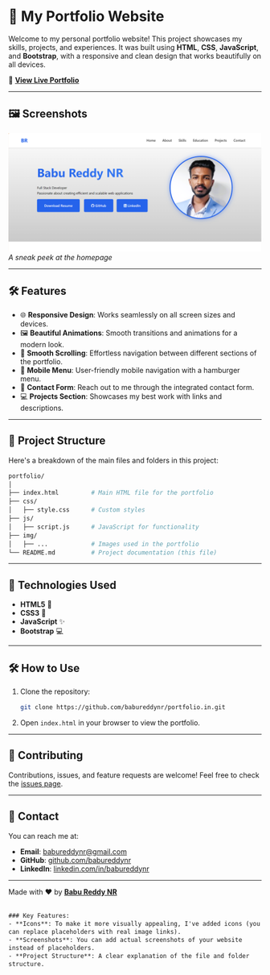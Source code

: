 
# 🌟 My Portfolio Website

Welcome to my personal portfolio website! This project showcases my skills, projects, and experiences. It was built using **HTML**, **CSS**, **JavaScript**, and **Bootstrap**, with a responsive and clean design that works beautifully on all devices.

🚀 **[View Live Portfolio](https://babureddynr.xyz/)**

---

## 🖼️ Screenshots

![Homepage](https://github.com/babureddynr/portfolio.in/blob/main/home-Screenot.png)  
_A sneak peek at the homepage_

---

## 🛠️ Features

- 🌐 **Responsive Design**: Works seamlessly on all screen sizes and devices.
- 🖼️ **Beautiful Animations**: Smooth transitions and animations for a modern look.
- 📜 **Smooth Scrolling**: Effortless navigation between different sections of the portfolio.
- 📱 **Mobile Menu**: User-friendly mobile navigation with a hamburger menu.
- 👤 **Contact Form**: Reach out to me through the integrated contact form.
- 💻 **Projects Section**: Showcases my best work with links and descriptions.
  
---

## 📂 Project Structure

Here's a breakdown of the main files and folders in this project:

```bash
portfolio/
│
├── index.html         # Main HTML file for the portfolio
├── css/
│   ├── style.css      # Custom styles
├── js/
│   ├── script.js      # JavaScript for functionality
├── img/
│   ├── ...            # Images used in the portfolio
└── README.md          # Project documentation (this file)
```

---

## 🚀 Technologies Used

- **HTML5** 📝
- **CSS3** 🎨
- **JavaScript** ✨
- **Bootstrap** 💻

---

## 🛠️ How to Use

1. Clone the repository:
   ```bash
   git clone https://github.com/babureddynr/portfolio.in.git
   ```

2. Open `index.html` in your browser to view the portfolio.

---

## 🤝 Contributing

Contributions, issues, and feature requests are welcome! Feel free to check the [issues page](https://github.com/babureddynr/portfolio.in/issues).

---

## 📧 Contact

You can reach me at:

- **Email**: [babureddynr@gmail.com](mailto:babureddynr@gmail.com)
- **GitHub**: [github.com/babureddynr](https://github.com/babureddynr)
- **LinkedIn**: [linkedin.com/in/babureddynr](https://www.linkedin.com/in/babureddynr)

---

Made with ❤️ by **[Babu Reddy NR](https://github.com/babureddynr)**
```

### Key Features:
- **Icons**: To make it more visually appealing, I've added icons (you can replace placeholders with real image links).
- **Screenshots**: You can add actual screenshots of your website instead of placeholders.
- **Project Structure**: A clear explanation of the file and folder structure.
